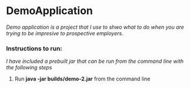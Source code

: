 # DemoApplication

*Demo application is a project that I use to shwo what to do when you are trying to be impresive to prospective employers.*

### Instructions to run:

*I have included a prebuilt jar that can be run from the command line with the following steps*

1. Run **java -jar builds/demo-2.jar** from the command line
